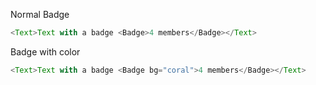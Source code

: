 Normal Badge
```javascript
<Text>Text with a badge <Badge>4 members</Badge></Text>
```
Badge with color
```javascript
<Text>Text with a badge <Badge bg="coral">4 members</Badge></Text>
```